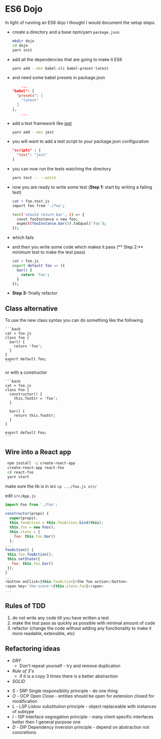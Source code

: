 # ES6 Dojo

In light of running an ES6 dojo I thought I would document the setup steps.

* create a directory and a base npm/yarn `package.json`

    ```bash
    mkdir dojo
    cd dojo
    yarn init
    ```

* add all the dependencies that are going to make it ES6

    ```bash
    yarn add --dev babel-cli babel-preset-latest
    ```

* and need some babel presets in package.json

    ```json
		...
    "babel": {
      "presets": [
        "latest"
      ]
    },
		...
    ```

* add a test framework like
  [jest](https://facebook.github.io/jest/docs/getting-started.html)

    ```bash
    yarn add --dev jest
    ```

* you will want to add a test script to your package.json configuration

    ```json
    "scripts" : {
      "test": "jest"
    }
    ```
* you can now run the tests watching the directory

    ```bash
    yarn test -- --watch
    ```

* now you are ready to write some test
  (**Step 1:** start by writing a failing test)


    ```bash
    cat > foo.test.js
    import foo from './foo';

    test('should return bar', () => {
      const fooInstance = new foo;
      expect(fooInstance.bar()).toEqual('foo');
    });
    ```

* which fails

* and then you write some code which makes it pass
  (** Step 2:** minimum test to make the test pass)

    ```bash
    cat > foo.js
    export default foo => ({
      bar() {
        return 'foo';
      }
    });
    ```

* **Step 3:** finally refactor

## Class alternative

To use the new class syntax you can do something like the following

    ```bash
    cat > foo.js
    class foo {
      bar() {
        return 'foo';
      }
    }
    export default foo;
    ```

or with a constructor

    ```bash
    cat > foo.js
    class Foo {
      constructor() {
        this.fooStr = 'foo';
      }

      bar() {
        return this.fooStr;
      }
    }

    export default Foo;
    ```
## Wire into a React app

```bash
 npm install -g create-react-app
 create-react-app react-foo
 cd react-foo
 yarn start
 ```

 make sure the lib is in src `cp .../foo.js src/`

 edit `src/App.js`

 ```javascript
 import Foo from './foo';
 ...
 constructor(props) {
   super(props);
   this.fooAction = this.fooAction.bind(this);
   this.foo = new Foo();
   this.state = {
     foo: this.foo.bar()
   };
...
fooAction() {
  this.foo.fooAction();
  this.setState({
    foo: this.foo.bar()
  });
}
...
<button onClick={this.fooAction}>the foo action</button>
<span key='the-score'>{this.state.foo}</span>
...
 ```

## Rules of TDD

1. do not write any code till you have written a test
1. make the test pass as quickly as possible with minimal amount of code
1. refactor (change the code without adding any functionality to make it more
   readable, extensible, etc)

## Refactoring ideas

* *DRY*
  - Don't repeat yourself - try and remove duplication
* *Rule of 3's*
  - if it is a copy 3 times there is a better abstraction
* *SOLID*
 - *S* - SRP Single responsibility principle - do one thing
 - *O* - OCP Open Close - entities should be open for extension closed for
   modification
 - *L* - LSP Liskov substitution principle - object replaceable with instances
   of subtype
 - *I* - ISP Interface segregation principle - many client specific interfaces
   better then 1 general purpose one
 - *D* - DIP Dependency inversion principle - depend on abstraction not
   concretions


